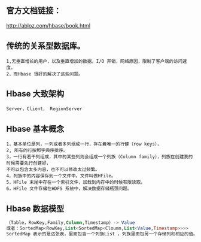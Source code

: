 ## 官方文档链接：
http://abloz.com/hbase/book.html 

## 传统的关系型数据库。
```
1,无垂直增长的用户，以及垂直增加的数据。I/O 开销，网络原因，限制了客户端的访问速度。
2，而Hbase 很好的解决了这些问题。
```

## Hbase 大致架构
```
Server，Client， RegionServer
```
## Hbase 基本概念
```
1，基本单位是列，一列或者多列组成一行，存在着唯一的行健（row keys），
2, 所有的行按照字典序排序。
3，一行有若干列组成，其中的某些列则会组成一个列族（Column family），列族在创建表的时候需要先行创建好，
不可以包含太多内容，也不可以修改太过频繁。
4，列族中的内容保存到一个文件中。文件叫做HFile。
5，HFile 末尾中存在一个索引文件，加载到内存中的时候有限读取。
6，HFile 文件存储在HDFS 系统中，解决数据存储瓶颈问题。
```

## Hbase 数据模型
```sql
（Table，RowKey,Family,Column,Timestamp）-> Value
或者：SortedMap<RowKey,List<SortedMap<Cloumn,List<Value,Timestamp>>>>
SortedMap 表示的是这张表，里面包含一个列族List ，列族里面包另一个存储列和相应的值。
```
